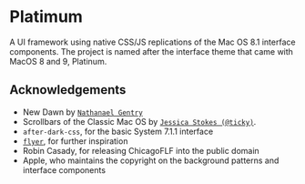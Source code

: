 # Platimum
A UI framework using native CSS/JS replications of the Mac OS 8.1 interface components. The project is named after the interface theme that came with MacOS 8 and 9, Platinum.

## Acknowledgements
 - New Dawn by [`Nathanael Gentry`](https://github.com/npjg)
 - Scrollbars of the Classic Mac OS by [`Jessica Stokes (@ticky)`](https://github.com/ticky).
 - `after-dark-css`, for the basic System 7.1.1 interface
 - [`flyer`](https://www.masswerk.at/flyer/), for further inspiration
 - Robin Casady, for releasing ChicagoFLF into the public domain
 - Apple, who maintains the copyright on the background patterns and interface components
